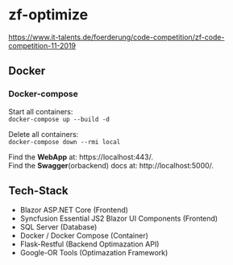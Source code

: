 # zf-optimize

https://www.it-talents.de/foerderung/code-competition/zf-code-competition-11-2019

## Docker
### Docker-compose
Start all containers:  
`docker-compose up --build -d`

Delete all containers:  
`docker-compose down --rmi local`

Find the __WebApp__ at: https://localhost:443/.  
Find the __Swagger__(orbackend) docs at: http://localhost:5000/.


## Tech-Stack
- Blazor ASP.NET Core (Frontend)
- Syncfusion Essential JS2 Blazor UI Components (Frontend)
- SQL Server (Database)
- Docker / Docker Compose (Container)
- Flask-Restful (Backend Optimazation API)
- Google-OR Tools (Optimazation Framework)
